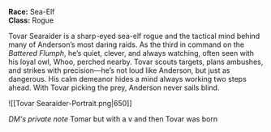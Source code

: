 **Race:** Sea-Elf  
**Class:** Rogue

Tovar Searaider is a sharp-eyed sea-elf rogue and the tactical mind behind many of Anderson’s most daring raids. As the third in command on the _Battered Flumph_, he’s quiet, clever, and always watching, often seen with his loyal owl, Whoo, perched nearby. Tovar scouts targets, plans ambushes, and strikes with precision—he’s not loud like Anderson, but just as dangerous. His calm demeanor hides a mind always working two steps ahead. With Tovar picking the prey, Anderson never sails blind.



![[Tovar Searaider-Portrait.png|650]]

*DM's private note*
Tomar but with a v and then Tovar was born